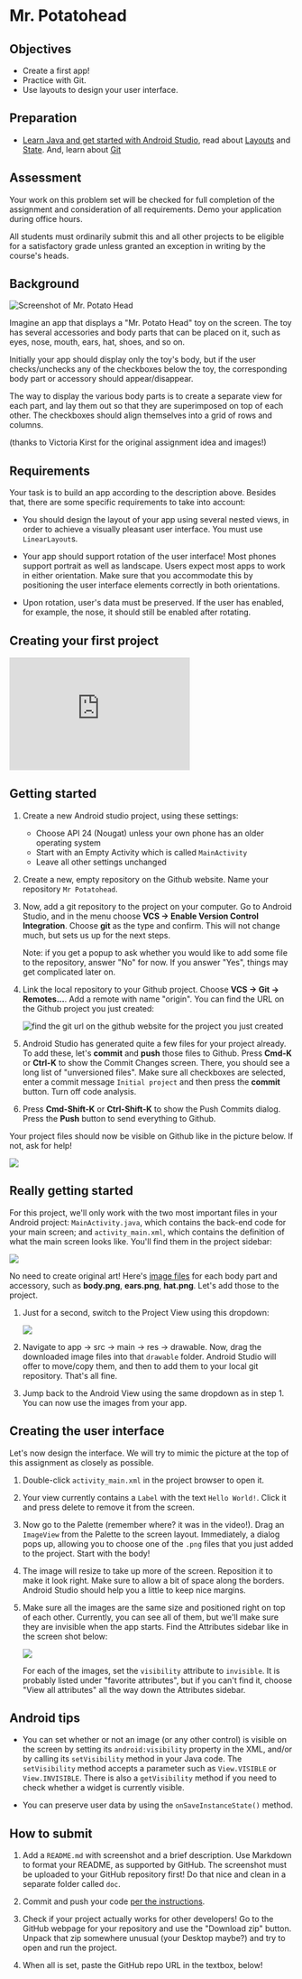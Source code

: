 # Mr. Potatohead

## Objectives

- Create a first app!
- Practice with Git.
- Use layouts to design your user interface.

## Preparation

- [Learn Java and get started with Android Studio](/android/getting-started), read about [Layouts](/android/layouts) and [State](/android/state). And, learn about [Git](/android/git)

## Assessment

Your work on this problem set will be checked for full completion of the assignment and consideration of all requirements. Demo your application during office hours.

All students must ordinarily submit this and all other projects to be eligible for a satisfactory grade unless granted an exception in writing by the course's heads.

## Background

![Screenshot of Mr. Potato Head](potato.png)

Imagine an app that displays a "Mr. Potato Head" toy on the screen. The toy has several accessories and body parts that can be placed on it, such as eyes, nose, mouth, ears, hat, shoes, and so on.

Initially your app should display only the toy's body, but if the user checks/unchecks any of the checkboxes below the toy, the corresponding body part or accessory should appear/disappear.

The way to display the various body parts is to create a separate view for each part, and lay them out so that they are superimposed on top of each other. The checkboxes should align themselves into a grid of rows and columns.

(thanks to Victoria Kirst for the original assignment idea and images!)

## Requirements

Your task is to build an app according to the description above. Besides that, there are some specific requirements to take into account:

- You should design the layout of your app using several nested views, in order to achieve a visually pleasant user interface. You must use `LinearLayout`s.

- Your app should support rotation of the user interface! Most phones support portrait as well as landscape. Users expect most apps to work in either orientation. Make sure that you accommodate this by positioning the user interface elements correctly in both orientations.

- Upon rotation, user's data must be preserved. If the user has enabled, for example, the nose, it should still be enabled after rotating.

## Creating your first project

<iframe src="https://player.vimeo.com/video/211268587" width="320" height="200" frameborder="0" webkitallowfullscreen mozallowfullscreen allowfullscreen></iframe>

## Getting started

1.  Create a new Android studio project, using these settings:
    - Choose API 24 (Nougat) unless your own phone has an older operating system
    - Start with an Empty Activity which is called `MainActivity`
    - Leave all other settings unchanged

2.  Create a new, empty repository on the Github website. Name your repository `Mr Potatohead`.

3.  Now, add a git repository to the project on your computer. Go to Android Studio, and in the menu choose **VCS -> Enable Version Control Integration**. Choose **git** as the type and confirm. This will not change much, but sets us up for the next steps.

    Note: if you get a popup to ask whether you would like to add some file to the repository, answer "No" for now. If you answer "Yes", things may get complicated later on.

4.  Link the local repository to your Github project. Choose **VCS -> Git -> Remotes...**. Add a remote with name "origin". You can find the URL on the Github project you just created:

    ![find the git url on the github website for the project you just created](git-url.png)

5.  Android Studio has generated quite a few files for your project already. To add these, let's **commit** and **push** those files to Github. Press **Cmd-K** or **Ctrl-K** to show the Commit Changes screen. There, you should see a long list of "unversioned files". Make sure all checkboxes are selected, enter a commit message `Initial project` and then press the **commit** button. Turn off code analysis.

6.  Press **Cmd-Shift-K** or **Ctrl-Shift-K** to show the Push Commits dialog. Press the **Push** button to send everything to Github.

Your project files should now be visible on Github like in the picture below. If not, ask for help!

![](git-files.png)


## Really getting started

For this project, we'll only work with the two most important files in your Android project: `MainActivity.java`, which contains the back-end code for your main screen; and `activity_main.xml`, which contains the definition of what the main screen looks like. You'll find them in the project sidebar:

![](file-browser.png)

No need to create original art! Here's [image files](mr-potato-head-images.zip) for each body part and accessory, such as **body.png**, **ears.png**, **hat.png**. Let's add those to the project.

1. Just for a second, switch to the Project View using this dropdown:

    ![](project-view.png)

2. Navigate to app -> src -> main -> res -> drawable. Now, drag the downloaded image files into that `drawable` folder. Android Studio will offer to move/copy them, and then to add them to your local git repository. That's all fine.

3. Jump back to the Android View using the same dropdown as in step 1. You can now use the images from your app.

## Creating the user interface

Let's now design the interface. We will try to mimic the picture at the top of this assignment as closely as possible.

1.  Double-click `activity_main.xml` in the project browser to open it. 

2.  Your view currently contains a `Label` with the text `Hello World!`. Click it and press delete to remove it from the screen.

3.  Now go to the Palette (remember where? it was in the video!). Drag an `ImageView` from the Palette to the screen layout. Immediately, a dialog pops up, allowing you to choose one of the `.png` files that you just added to the project. Start with the body!

4.  The image will resize to take up more of the screen. Reposition it to make it look right. Make sure to allow a bit of space along the borders. Android Studio should help you a little to keep nice margins.

5.  Make sure all the images are the same size and positioned right on top of each other. Currently, you can see all of them, but we'll make sure they are invisible when the app starts. Find the Attributes sidebar like in the screen shot below:

    ![](attributes.png)

    For each of the images, set the `visibility` attribute to `invisible`. It is probably listed under "favorite attributes", but if you can't find it, choose "View all attributes" all the way down the Attributes sidebar.



## Android tips

- You can set whether or not an image (or any other control) is visible on the screen by setting its `android:visibility` property in the XML, and/or by calling its `setVisibility` method in your Java code. The `setVisibility` method accepts a parameter such as `View.VISIBLE` or `View.INVISIBLE`. There is also a `getVisibility` method if you need to check whether a widget is currently visible.

- You can preserve user data by using the `onSaveInstanceState()` method. 

## How to submit

1. Add a `README.md` with screenshot and a brief description. Use Markdown to format your README, as supported by GitHub. The screenshot must be uploaded to your GitHub repository first! Do that nice and clean in a separate folder called `doc`.

2. Commit and push your code [per the instructions](/android/git).

3. Check if your project actually works for other developers! Go to the GitHub webpage for your repository and use the "Download zip" button. Unpack that zip somewhere unusual (your Desktop maybe?) and try to open and run the project.

4. When all is set, paste the GitHub repo URL in the textbox, below!
